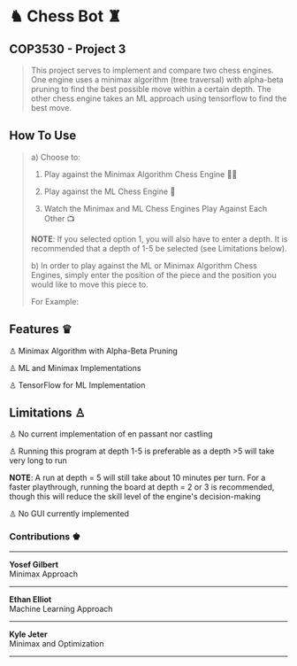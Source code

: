 # ♞ Chess Bot ♜

## COP3530 - Project 3
> This project serves to implement and compare two chess engines. One engine uses a minimax algorithm (tree traversal) with alpha-beta pruning to find the best possible move within a certain depth.
> The other chess engine takes an ML approach using tensorflow to find the best move.

## How To Use

> a) Choose to:
> 
>    1) Play against the Minimax Algorithm Chess Engine 🧑‍💻
> 
>    2) Play against the ML Chess Engine 🤖
> 
>    3) Watch the Minimax and ML Chess Engines Play Against Each Other 📺
>
> __NOTE__: If you selected option 1, you will also have to enter a depth. It is recommended that a depth of 1-5 be selected (see Limitations below).
>
> b) In order to play against the ML or Minimax Algorithm Chess Engines, simply enter the position of the piece and the position you would like to move this piece to.
> 
>    For Example:
>

##  Features ♛

♙ Minimax Algorithm with Alpha-Beta Pruning
>
♙ ML and Minimax Implementations
>
♙ TensorFlow for ML Implementation

## Limitations ♙
♙ No current implementation of en passant nor castling
>
♙ Running this program at depth 1-5 is preferable as a depth >5 will take very long to run
>
   __NOTE__: A run at depth = 5 will still take about 10 minutes per turn. For a faster playthrough, running the board at depth = 2 or 3 is recommended, though this will reduce the skill level of the engine's decision-making
>
♙ No GUI currently implemented

 
###  Contributions ♚

---

**Yosef Gilbert**  
Minimax Approach

---

**Ethan Elliot**  
Machine Learning Approach  

---

**Kyle Jeter**  
Minimax and Optimization 

---

